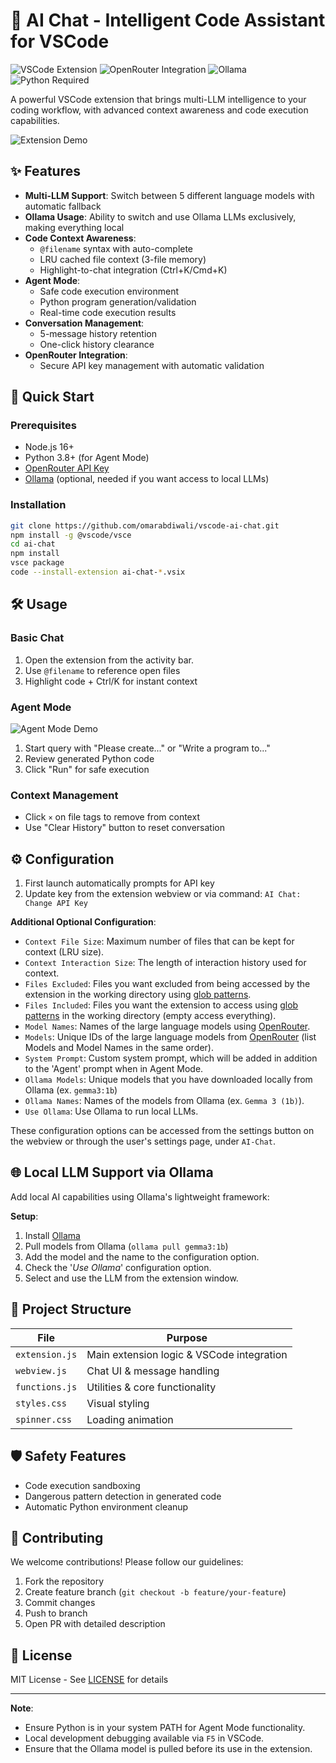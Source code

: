 # 🤖 AI Chat - Intelligent Code Assistant for VSCode

![VSCode Extension](https://img.shields.io/badge/Visual_Studio_Code-0078D4?style=for-the-badge&logo=visual%20studio%20code&logoColor=white)
![OpenRouter Integration](https://img.shields.io/badge/OpenRouter-4B32C3?style=for-the-badge)
![Ollama](https://img.shields.io/badge/Ollama-FF6C37?style=for-the-badge&logo=docker&logoColor=white)
![Python Required](https://img.shields.io/badge/Python-3.8%2B-3776AB?style=for-the-badge&logo=python&logoColor=white)

A powerful VSCode extension that brings multi-LLM intelligence to your coding workflow, with advanced context awareness and code execution capabilities.

![Extension Demo](https://i.imgur.com/kxoblg6.png)

## ✨ Features

- **Multi-LLM Support**: Switch between 5 different language models with automatic fallback
- **Ollama Usage**: Ability to switch and use Ollama LLMs exclusively, making everything local
- **Code Context Awareness**:
  - `@filename` syntax with auto-complete
  - LRU cached file context (3-file memory)
  - Highlight-to-chat integration (Ctrl+K/Cmd+K)
- **Agent Mode**: 
  - Safe code execution environment
  - Python program generation/validation
  - Real-time code execution results
- **Conversation Management**:
  - 5-message history retention
  - One-click history clearance
- **OpenRouter Integration**: 
  - Secure API key management with automatic validation

## 🚀 Quick Start

### Prerequisites
- Node.js 16+
- Python 3.8+ (for Agent Mode)
- [OpenRouter API Key](https://openrouter.ai/)
- [Ollama](https://ollama.com) (optional, needed if you want access to local LLMs)

### Installation
```bash
git clone https://github.com/omarabdiwali/vscode-ai-chat.git
npm install -g @vscode/vsce
cd ai-chat
npm install
vsce package
code --install-extension ai-chat-*.vsix
```

## 🛠️ Usage

### Basic Chat
1. Open the extension from the activity bar.
2. Use `@filename` to reference open files
3. Highlight code + Ctrl/K for instant context

### Agent Mode
![Agent Mode Demo](https://i.imgur.com/tUTP5F8.png)
1. Start query with "Please create..." or "Write a program to..."
2. Review generated Python code
3. Click "Run" for safe execution

### Context Management
- Click `×` on file tags to remove from context
- Use "Clear History" button to reset conversation

## ⚙️ Configuration
1. First launch automatically prompts for API key
2. Update key from the extension webview or via command: `AI Chat: Change API Key`

**Additional Optional Configuration**:
  - `Context File Size`: Maximum number of files that can be kept for context (LRU size).
  - `Context Interaction Size`: The length of interaction history used for context.
  - `Files Excluded`: Files you want excluded from being accessed by the extension in the working directory using [glob patterns](https://code.visualstudio.com/docs/editor/glob-patterns).
  - `Files Included`: Files you want the extension to access using [glob patterns](https://code.visualstudio.com/docs/editor/glob-patterns) in the working directory (empty access everything).
  - `Model Names`: Names of the large language models using [OpenRouter](https://openrouter.ai/models).
  - `Models`: Unique IDs of the large language models from [OpenRouter](https://openrouter.ai/models) (list Models and Model Names in the same order).
  - `System Prompt`: Custom system prompt, which will be added in addition to the 'Agent' prompt when in Agent Mode.
  - `Ollama Models`: Unique models that you have downloaded locally from Ollama (ex. `gemma3:1b`)
  - `Ollama Names`: Names of the models from Ollama (ex. `Gemma 3 (1b)`).
  - `Use Ollama`: Use Ollama to run local LLMs.

  These configuration options can be accessed from the settings button on the webview or through the user's settings page, under `AI-Chat`.

## 🌐 Local LLM Support via Ollama

Add local AI capabilities using Ollama's lightweight framework:

**Setup**:
1. Install [Ollama](https://ollama.com/download)
2. Pull models from Ollama (`ollama pull gemma3:1b`)
3. Add the model and the name to the configuration option.
4. Check the '*Use Ollama*' configuration option.
5. Select and use the LLM from the extension window.

## 📂 Project Structure
| File             | Purpose                                  |
|------------------|------------------------------------------|
| `extension.js`   | Main extension logic & VSCode integration|
| `webview.js`     | Chat UI & message handling               |
| `functions.js`   | Utilities & core functionality           |
| `styles.css`     | Visual styling                           |
| `spinner.css`    | Loading animation                        |

## 🛡️ Safety Features
- Code execution sandboxing
- Dangerous pattern detection in generated code
- Automatic Python environment cleanup

## 🤝 Contributing
We welcome contributions! Please follow our guidelines:
1. Fork the repository
2. Create feature branch (`git checkout -b feature/your-feature`)
3. Commit changes
4. Push to branch
5. Open PR with detailed description

## 📄 License
MIT License - See [LICENSE](LICENSE) for details

---

**Note**: 
 - Ensure Python is in your system PATH for Agent Mode functionality.  
 - Local development debugging available via `F5` in VSCode.  
 - Ensure that the Ollama model is pulled before its use in the extension.